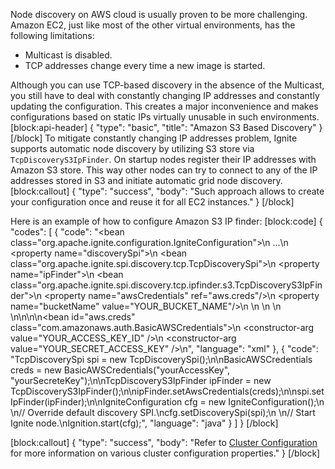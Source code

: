 <!--
  Licensed to the Apache Software Foundation (ASF) under one or more
  contributor license agreements.  See the NOTICE file distributed with
  this work for additional information regarding copyright ownership.
  The ASF licenses this file to You under the Apache License, Version 2.0
  (the "License"); you may not use this file except in compliance with
  the License.  You may obtain a copy of the License at

       http://www.apache.org/licenses/LICENSE-2.0

  Unless required by applicable law or agreed to in writing, software
  distributed under the License is distributed on an "AS IS" BASIS,
  WITHOUT WARRANTIES OR CONDITIONS OF ANY KIND, either express or implied.
  See the License for the specific language governing permissions and
  limitations under the License.
-->

Node discovery on AWS cloud is usually proven to be more challenging. Amazon EC2, just like most of the other virtual environments, has the following limitations:
* Multicast is disabled.
* TCP addresses change every time a new image is started.

Although you can use TCP-based discovery in the absence of the Multicast, you still have to deal with constantly changing IP addresses and constantly updating the configuration. This creates a major inconvenience and makes configurations based on static IPs virtually unusable in such environments.
[block:api-header]
{
  "type": "basic",
  "title": "Amazon S3 Based Discovery"
}
[/block]
To mitigate constantly changing IP addresses problem, Ignite supports automatic node discovery by utilizing S3 store via `TcpDiscoveryS3IpFinder`. On startup nodes register their IP addresses with Amazon S3 store. This way other nodes can try to connect to any of the IP addresses stored in S3 and initiate automatic grid node discovery.
[block:callout]
{
  "type": "success",
  "body": "Such approach allows to create your configuration once and reuse it for all EC2 instances."
}
[/block]


Here is an example of how to configure Amazon S3 IP finder:
[block:code]
{
  "codes": [
    {
      "code": "<bean class=\"org.apache.ignite.configuration.IgniteConfiguration\">\n  ...\n  <property name=\"discoverySpi\">\n    <bean class=\"org.apache.ignite.spi.discovery.tcp.TcpDiscoverySpi\">\n      <property name=\"ipFinder\">\n        <bean class=\"org.apache.ignite.spi.discovery.tcp.ipfinder.s3.TcpDiscoveryS3IpFinder\">\n          <property name=\"awsCredentials\" ref=\"aws.creds\"/>\n          <property name=\"bucketName\" value=\"YOUR_BUCKET_NAME\"/>\n        </bean>\n      </property>\n    </bean>\n  </property>\n</bean>\n\n<!-- AWS credentials. Provide your access key ID and secret access key. -->\n<bean id=\"aws.creds\" class=\"com.amazonaws.auth.BasicAWSCredentials\">\n  <constructor-arg value=\"YOUR_ACCESS_KEY_ID\" />\n  <constructor-arg value=\"YOUR_SECRET_ACCESS_KEY\" />\n</bean>",
      "language": "xml"
    },
    {
      "code": "TcpDiscoverySpi spi = new TcpDiscoverySpi();\n\nBasicAWSCredentials creds = new BasicAWSCredentials(\"yourAccessKey\", \"yourSecreteKey\");\n\nTcpDiscoveryS3IpFinder ipFinder = new TcpDiscoveryS3IpFinder();\n\nipFinder.setAwsCredentials(creds);\n\nspi.setIpFinder(ipFinder);\n\nIgniteConfiguration cfg = new IgniteConfiguration();\n \n// Override default discovery SPI.\ncfg.setDiscoverySpi(spi);\n \n// Start Ignite node.\nIgnition.start(cfg);",
      "language": "java"
    }
  ]
}
[/block]

[block:callout]
{
  "type": "success",
  "body": "Refer to [Cluster Configuration](doc:cluster-config) for more information on various cluster configuration properties."
}
[/block]